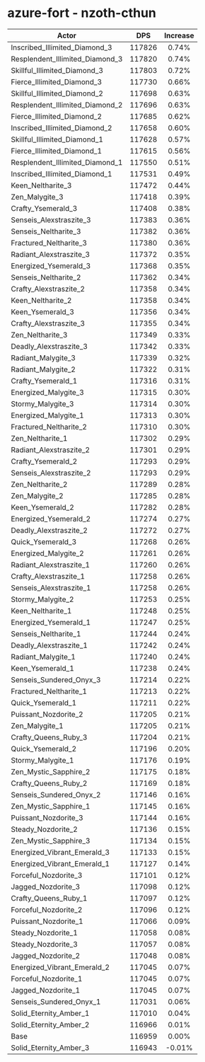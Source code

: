 # azure-fort - nzoth-cthun
| Actor | DPS | Increase |
|---|:---:|:---:|
|Inscribed_Illimited_Diamond_3|117826|0.74%|
|Resplendent_Illimited_Diamond_3|117820|0.74%|
|Skillful_Illimited_Diamond_3|117803|0.72%|
|Fierce_Illimited_Diamond_3|117730|0.66%|
|Skillful_Illimited_Diamond_2|117698|0.63%|
|Resplendent_Illimited_Diamond_2|117696|0.63%|
|Fierce_Illimited_Diamond_2|117685|0.62%|
|Inscribed_Illimited_Diamond_2|117658|0.60%|
|Skillful_Illimited_Diamond_1|117628|0.57%|
|Fierce_Illimited_Diamond_1|117615|0.56%|
|Resplendent_Illimited_Diamond_1|117550|0.51%|
|Inscribed_Illimited_Diamond_1|117531|0.49%|
|Keen_Neltharite_3|117472|0.44%|
|Zen_Malygite_3|117418|0.39%|
|Crafty_Ysemerald_3|117408|0.38%|
|Senseis_Alexstraszite_3|117383|0.36%|
|Senseis_Neltharite_3|117382|0.36%|
|Fractured_Neltharite_3|117380|0.36%|
|Radiant_Alexstraszite_3|117372|0.35%|
|Energized_Ysemerald_3|117368|0.35%|
|Senseis_Neltharite_2|117362|0.34%|
|Crafty_Alexstraszite_2|117358|0.34%|
|Keen_Neltharite_2|117358|0.34%|
|Keen_Ysemerald_3|117356|0.34%|
|Crafty_Alexstraszite_3|117355|0.34%|
|Zen_Neltharite_3|117349|0.33%|
|Deadly_Alexstraszite_3|117342|0.33%|
|Radiant_Malygite_3|117339|0.32%|
|Radiant_Malygite_2|117322|0.31%|
|Crafty_Ysemerald_1|117316|0.31%|
|Energized_Malygite_3|117315|0.30%|
|Stormy_Malygite_3|117314|0.30%|
|Energized_Malygite_1|117313|0.30%|
|Fractured_Neltharite_2|117310|0.30%|
|Zen_Neltharite_1|117302|0.29%|
|Radiant_Alexstraszite_2|117301|0.29%|
|Crafty_Ysemerald_2|117293|0.29%|
|Senseis_Alexstraszite_2|117293|0.29%|
|Zen_Neltharite_2|117289|0.28%|
|Zen_Malygite_2|117285|0.28%|
|Keen_Ysemerald_2|117282|0.28%|
|Energized_Ysemerald_2|117274|0.27%|
|Deadly_Alexstraszite_2|117272|0.27%|
|Quick_Ysemerald_3|117268|0.26%|
|Energized_Malygite_2|117261|0.26%|
|Radiant_Alexstraszite_1|117260|0.26%|
|Crafty_Alexstraszite_1|117258|0.26%|
|Senseis_Alexstraszite_1|117258|0.26%|
|Stormy_Malygite_2|117253|0.25%|
|Keen_Neltharite_1|117248|0.25%|
|Energized_Ysemerald_1|117247|0.25%|
|Senseis_Neltharite_1|117244|0.24%|
|Deadly_Alexstraszite_1|117242|0.24%|
|Radiant_Malygite_1|117240|0.24%|
|Keen_Ysemerald_1|117238|0.24%|
|Senseis_Sundered_Onyx_3|117214|0.22%|
|Fractured_Neltharite_1|117213|0.22%|
|Quick_Ysemerald_1|117211|0.22%|
|Puissant_Nozdorite_2|117205|0.21%|
|Zen_Malygite_1|117205|0.21%|
|Crafty_Queens_Ruby_3|117204|0.21%|
|Quick_Ysemerald_2|117196|0.20%|
|Stormy_Malygite_1|117176|0.19%|
|Zen_Mystic_Sapphire_2|117175|0.18%|
|Crafty_Queens_Ruby_2|117169|0.18%|
|Senseis_Sundered_Onyx_2|117146|0.16%|
|Zen_Mystic_Sapphire_1|117145|0.16%|
|Puissant_Nozdorite_3|117144|0.16%|
|Steady_Nozdorite_2|117136|0.15%|
|Zen_Mystic_Sapphire_3|117134|0.15%|
|Energized_Vibrant_Emerald_3|117133|0.15%|
|Energized_Vibrant_Emerald_1|117127|0.14%|
|Forceful_Nozdorite_3|117101|0.12%|
|Jagged_Nozdorite_3|117098|0.12%|
|Crafty_Queens_Ruby_1|117097|0.12%|
|Forceful_Nozdorite_2|117096|0.12%|
|Puissant_Nozdorite_1|117066|0.09%|
|Steady_Nozdorite_1|117058|0.08%|
|Steady_Nozdorite_3|117057|0.08%|
|Jagged_Nozdorite_2|117048|0.08%|
|Energized_Vibrant_Emerald_2|117045|0.07%|
|Forceful_Nozdorite_1|117045|0.07%|
|Jagged_Nozdorite_1|117045|0.07%|
|Senseis_Sundered_Onyx_1|117031|0.06%|
|Solid_Eternity_Amber_1|117010|0.04%|
|Solid_Eternity_Amber_2|116966|0.01%|
|Base|116959|0.00%|
|Solid_Eternity_Amber_3|116943|-0.01%|
